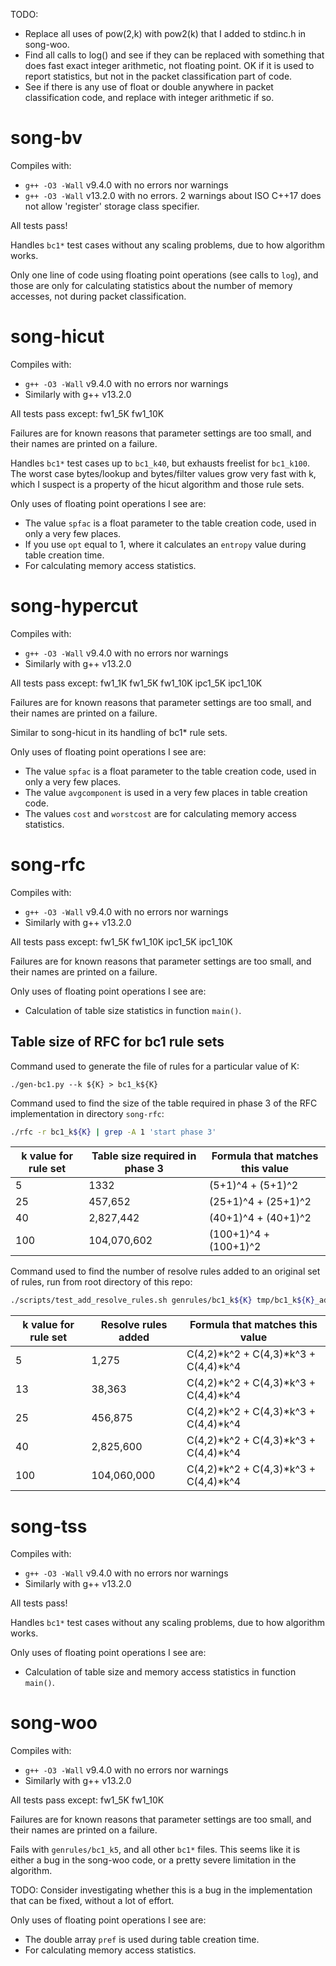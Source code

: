 TODO:

+ Replace all uses of pow(2,k) with pow2(k) that I added to stdinc.h
  in song-woo.
+ Find all calls to log() and see if they can be replaced with
  something that does fast exact integer arithmetic, not floating
  point.  OK if it is used to report statistics, but not in the packet
  classification part of code.
+ See if there is any use of float or double anywhere in packet
  classification code, and replace with integer arithmetic if so.


# song-bv

Compiles with:
+ `g++ -O3 -Wall` v9.4.0 with no errors nor warnings
+ `g++ -O3 -Wall` v13.2.0 with no errors.  2 warnings about ISO C++17
  does not allow 'register' storage class specifier.

All tests pass!

Handles `bc1*` test cases without any scaling problems, due to how
algorithm works.

Only one line of code using floating point operations (see calls to
`log`), and those are only for calculating statistics about the number
of memory accesses, not during packet classification.


# song-hicut

Compiles with:
+ `g++ -O3 -Wall` v9.4.0 with no errors nor warnings
+ Similarly with g++ v13.2.0

All tests pass except: fw1_5K fw1_10K

Failures are for known reasons that parameter settings are too small,
and their names are printed on a failure.

Handles `bc1*` test cases up to `bc1_k40`, but exhausts freelist for
`bc1_k100`.  The worst case bytes/lookup and bytes/filter values grow
very fast with k, which I suspect is a property of the hicut algorithm
and those rule sets.

Only uses of floating point operations I see are:

+ The value `spfac` is a float parameter to the table creation code,
  used in only a very few places.
+ If you use `opt` equal to 1, where it calculates an `entropy` value
  during table creation time.
+ For calculating memory access statistics.


# song-hypercut

Compiles with:
+ `g++ -O3 -Wall` v9.4.0 with no errors nor warnings
+ Similarly with g++ v13.2.0

All tests pass except: fw1_1K fw1_5K fw1_10K ipc1_5K ipc1_10K

Failures are for known reasons that parameter settings are too small,
and their names are printed on a failure.

Similar to song-hicut in its handling of bc1* rule sets.

Only uses of floating point operations I see are:

+ The value `spfac` is a float parameter to the table creation code,
  used in only a very few places.
+ The value `avgcomponent` is used in a very few places in table
  creation code.
+ The values `cost` and `worstcost` are for calculating memory access
  statistics.


# song-rfc

Compiles with:
+ `g++ -O3 -Wall` v9.4.0 with no errors nor warnings
+ Similarly with g++ v13.2.0

All tests pass except: fw1_5K fw1_10K ipc1_5K ipc1_10K

Failures are for known reasons that parameter settings are too small,
and their names are printed on a failure.

Only uses of floating point operations I see are:

+ Calculation of table size statistics in function `main()`.


## Table size of RFC for bc1 rule sets

Command used to generate the file of rules for a particular value of
K:
```
./gen-bc1.py --k ${K} > bc1_k${K}
```

Command used to find the size of the table required in phase 3 of the
RFC implementation in directory `song-rfc`:

```bash
./rfc -r bc1_k${K} | grep -A 1 'start phase 3'
```

| k value for rule set | Table size required in phase 3 | Formula that matches this value |
| ------------------------- | ------------------------------------------------------- | ------------------------------- |
|   5 |        1332 |   (5+1)^4 +   (5+1)^2 |
|  25 |     457,652 |  (25+1)^4 +  (25+1)^2 |
|  40 |   2,827,442 |  (40+1)^4 +  (40+1)^2 |
| 100 | 104,070,602 | (100+1)^4 + (100+1)^2 |

Command used to find the number of resolve rules added to an original
set of rules, run from root directory of this repo:

```bash
./scripts/test_add_resolve_rules.sh genrules/bc1_k${K} tmp/bc1_k${K}_addrr
```

| k value for rule set | Resolve rules added | Formula that matches this value |
| ------------------------- | ------------------------------------------------------- | ------------------------------- |
|   5 |       1,275 | C(4,2)*k^2 + C(4,3)*k^3 + C(4,4)*k^4 |
|  13 |      38,363 | C(4,2)*k^2 + C(4,3)*k^3 + C(4,4)*k^4 |
|  25 |     456,875 | C(4,2)*k^2 + C(4,3)*k^3 + C(4,4)*k^4 |
|  40 |   2,825,600 | C(4,2)*k^2 + C(4,3)*k^3 + C(4,4)*k^4 |
| 100 | 104,060,000 | C(4,2)*k^2 + C(4,3)*k^3 + C(4,4)*k^4 |


# song-tss

Compiles with:
+ `g++ -O3 -Wall` v9.4.0 with no errors nor warnings
+ Similarly with g++ v13.2.0

All tests pass!

Handles `bc1*` test cases without any scaling problems, due to how
algorithm works.

Only uses of floating point operations I see are:

+ Calculation of table size and memory access statistics in function
  `main()`.


# song-woo

Compiles with:
+ `g++ -O3 -Wall` v9.4.0 with no errors nor warnings
+ Similarly with g++ v13.2.0

All tests pass except: fw1_5K fw1_10K

Failures are for known reasons that parameter settings are too small,
and their names are printed on a failure.

Fails with `genrules/bc1_k5`, and all other `bc1*` files.  This seems
like it is either a bug in the song-woo code, or a pretty severe
limitation in the algorithm.

TODO: Consider investigating whether this is a bug in the
implementation that can be fixed, without a lot of effort.

Only uses of floating point operations I see are:

+ The double array `pref` is used during table creation time.
+ For calculating memory access statistics.

